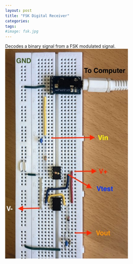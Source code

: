```yaml
---
layout: post
title: "FSK Digital Receiver"
categories:
tags:
#image: fsk.jpg
---
```



Decodes a binary signal from a FSK modulated signal.
<img>![FSK](/assets/img/fsk.jpg)